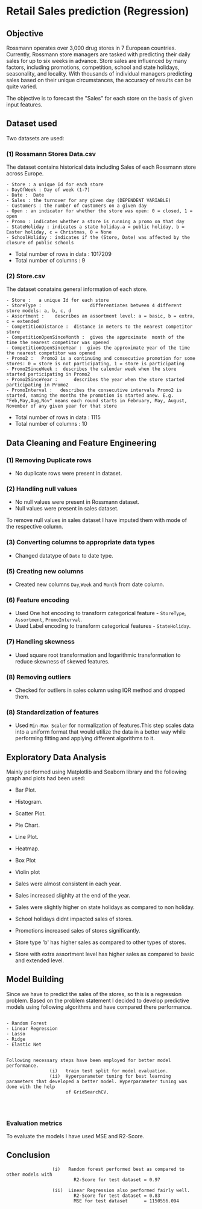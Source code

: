 # Retail Sales prediction (Regression)


## Objective
Rossmann operates over 3,000 drug stores in 7 European countries. Currently, Rossmann store managers are tasked with predicting their daily sales for up to six weeks in advance. Store sales are influenced by many factors, including promotions, competition, school and state holidays, seasonality, and locality. With thousands of individual managers predicting sales based on their unique circumstances, the accuracy of results can be quite varied.

 The objective is to forecast the "Sales" for each store on the basis of given input features.
## Dataset used

Two datasets are used:

### (1) Rossmann Stores Data.csv 
 The dataset contains historical data including Sales of each Rossmann store across Europe.

```
- Store : a unique Id for each store
- DayOfWeek : Day of week (1-7)
- Date :  Date    
- Sales : the turnover for any given day (DEPENDENT VARIABLE)         
- Customers : the number of customers on a given day  
- Open : an indicator for whether the store was open: 0 = closed, 1 = open         
- Promo : indicates whether a store is running a promo on that day       
- StateHoliday : indicates a state holiday.a = public holiday, b = Easter holiday, c = Christmas, 0 = None
- SchoolHoliday : indicates if the (Store, Date) was affected by the closure of public schools

```

- Total number of rows in data : 1017209
- Total number of columns : 9


### (2) Store.csv

The dataset conatains general information of each store.

```
- Store :   a unique Id for each store                 
- StoreType :                  differentiates between 4 different store models: a, b, c, d 
- Assortment :    describes an assortment level: a = basic, b = extra, c = extended              
- CompetitionDistance :  distance in meters to the nearest competitor store    
- CompetitionOpenSinceMonth :  gives the approximate  month of the time the nearest competitor was opened
- CompetitionOpenSinceYear :  gives the approximate year of the time the nearest competitor was opened            
- Promo2 :   Promo2 is a continuing and consecutive promotion for some stores: 0 = store is not participating, 1 = store is participating                   
- Promo2SinceWeek :  describes the calendar week when the store started participating in Promo2         
- Promo2SinceYear :      describes the year when the store started participating in Promo2      
- PromoInterval :   describes the consecutive intervals Promo2 is started, naming the months the promotion is started anew. E.g. "Feb,May,Aug,Nov" means each round starts in February, May, August, November of any given year for that store         

```

- Total number of rows in data : 1115
- Total number of columns : 10
## Data Cleaning and Feature Engineering

### (1) Removing Duplicate rows
- No duplicate rows were present in dataset.

### (2) Handling null values
- No null values were present in Rossmann dataset.  
- Null values were present in sales dataset.

To remove null values in sales dataset I have imputed them with mode of the respective column.


### (3) Converting columns to appropriate data types

- Changed datatype of `Date` to date type. 

### (5) Creating new columns
- Created new columns `Day`,`Week` and `Month` from date column.


### (6) Feature encoding
- Used One hot encoding to transform categorical feature - `StoreType`, `Assortment`, `PromoInterval`.
- Used Label encoding to transform categorical features - `StateHoliday`.

### (7) Handling skewness
- Used square root transformation and logarithmic transformation to reduce skewness of skewed features.

### (8) Removing outliers
- Checked for outliers in sales column using IQR method and dropped them.

### (8) Standardization of features
- Used `Min-Max Scaler` for normalization of features.This step scales data into a uniform format that would utilize the data in a better way while performing fitting and applying different algorithms to it. 

## Exploratory Data Analysis

Mainly performed using Matplotlib and Seaborn library and the following graph and plots had been used:
  - Bar Plot.
  - Histogram.
  - Scatter Plot.
  - Pie Chart.
  - Line Plot.
  - Heatmap.
  - Box Plot
  - Violin plot
             


- Sales were almost consistent in each year.
- Sales increased slighlty at the end of the year.
- Sales were slightly higher on state holidays as compared to non holiday.
- School holidays didnt impacted sales of stores.
- Promotions increased sales of stores significantly.
- Store type 'b' has higher sales as compared to other types of stores.
- Store with extra assortment level has higher sales as compared to basic and extended level.


## Model Building


Since we have to predict the sales of the stores, so this is a regression problem. Based on the problem statement  I decided to develop predictive models using following algorithms and have compared there performance.
```

- Random Forest
- Linear Regression
- Lasso
- Ridge
- Elastic Net


Following necessary steps have been employed for better model performance.
                (i)   train test split for model evaluation.
                (ii)  Hyperparameter tuning for best learning parameters that developed a better model. Hyperparameter tuning was done with the help
                      of GridSearchCV.
                      
                      
                  
```


### Evaluation metrics

To evaluate the models I have used MSE and R2-Score.


## Conclusion

```
                 (i)   Random forest performed best as compared to other models with
                         R2-Score for test dataset = 0.97
                         
                 (ii)  Linear Regression also performed fairly well.
                         R2-Score for test dataset = 0.83
                         MSE for test dataset      = 1150556.094
                          
                 
           

```

